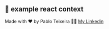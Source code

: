 
## :rocket: example react context


Made with ♥ by Pablo Teixeira :male_detective: [My Linkedin](https://www.linkedin.com/in/pablo-teixeira-30713777/)
